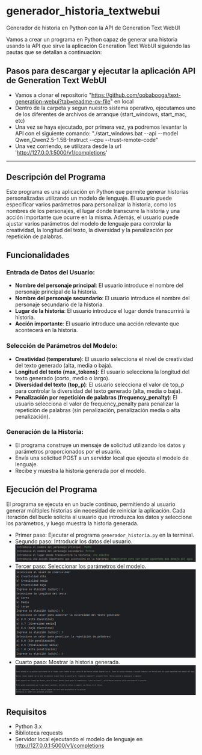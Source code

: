 # generador_historia_textwebui
Generador de historia en Python con la API de Generation Text WebUI

Vamos a crear un programa en Python capaz de generar una historia usando la API que sirve la
aplicación Generation Text WebUI siguiendo las pautas que se detallan a continuación:

## Pasos para descargar y ejecutar la aplicación API de Generation Text WebUI

- Vamos a clonar el repositorio "https://github.com/oobabooga/text-generation-webui?tab=readme-ov-file" en local
- Dentro de la carpeta y segun nuestro sistema operativo, ejecutamos uno de los diferentes de archivos de arranque (start_windows, start_mac, etc)
- Una vez se haya ejecutado, por primera vez, ya podremos levantar la API con el siguiente comando: "./start_windows.bat --api --model Qwen_Qwen2.5-1.5B-Instruct --cpu --trust-remote-code"
- Una vez corriendo, se utilizara desde la url 'http://127.0.0.1:5000/v1/completions'

<hr></hr>

## Descripción del Programa
Este programa es una aplicación en Python que permite generar historias personalizadas utilizando un modelo de lenguaje. El usuario puede especificar varios parámetros para personalizar la historia, como los nombres de los personajes, el lugar donde transcurre la historia y una acción importante que ocurre en la misma. Además, el usuario puede ajustar varios parámetros del modelo de lenguaje para controlar la creatividad, la longitud del texto, la diversidad y la penalización por repetición de palabras.  

## Funcionalidades

### Entrada de Datos del Usuario:  
- **Nombre del personaje principal**: El usuario introduce el nombre del personaje principal de la historia.
- **Nombre del personaje secundario**: El usuario introduce el nombre del personaje secundario de la historia.
- **Lugar de la historia**: El usuario introduce el lugar donde transcurrirá la historia.
- **Acción importante**: El usuario introduce una acción relevante que acontecerá en la historia.
  
### Selección de Parámetros del Modelo:  
- **Creatividad (temperature)**: El usuario selecciona el nivel de creatividad del texto generado (alta, media o baja).
- **Longitud del texto (max_tokens)**: El usuario selecciona la longitud del texto generado (corto, medio o largo).
- **Diversidad del texto (top_p)**: El usuario selecciona el valor de top_p para controlar la diversidad del texto generado (alta, media o baja).
- **Penalización por repetición de palabras (frequency_penalty)**: El usuario selecciona el valor de frequency_penalty para penalizar la repetición de palabras (sin penalización, penalización media o alta penalización).

### Generación de la Historia:  
- El programa construye un mensaje de solicitud utilizando los datos y parámetros proporcionados por el usuario.
- Envía una solicitud POST a un servidor local que ejecuta el modelo de lenguaje.
- Recibe y muestra la historia generada por el modelo.
 
## Ejecución del Programa
El programa se ejecuta en un bucle continuo, permitiendo al usuario generar múltiples historias sin necesidad de reiniciar la aplicación. 
Cada iteración del bucle solicita al usuario que introduzca los datos y seleccione los parámetros, y luego muestra la historia generada.

- Primer paso: Ejecutar el programa `generador_historia.py` en la terminal.
- Segundo paso: Introducir los datos del usuario.
![Diagrama del proyecto](images/datos_historia.png)
- Tercer paso: Seleccionar los parámetros del modelo.
![Diagrama del proyecto](images/parametros_historia.png)
- Cuarto paso: Mostrar la historia generada.
![Diagrama del proyecto](images/historia_generada.png)

## Requisitos
- Python 3.x
- Biblioteca requests
- Servidor local ejecutando el modelo de lenguaje en http://127.0.0.1:5000/v1/completions


